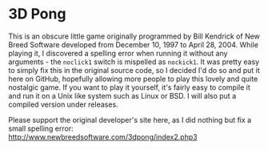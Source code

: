 # 3D Pong
This is an obscure little game originally programmed by Bill Kendrick of New Breed Software developed from December 10, 1997 to April 28, 2004. While playing it, I discovered a spelling error when running it without any arguments - the `noclick1` switch is mispelled as `nockick1`. It was pretty easy to simply fix this in the original source code, so I decided I'd do so and put it here on GitHub, hopefully allowing more people to play this lovely and quite nostalgic game. If you want to play it yourself, it's fairly easy to compile it and run it on a Unix like system such as Linux or BSD. I will also put a compiled version under releases.

Please support the original developer's site here, as I did nothing but fix a small spelling error:
http://www.newbreedsoftware.com/3dpong/index2.php3
